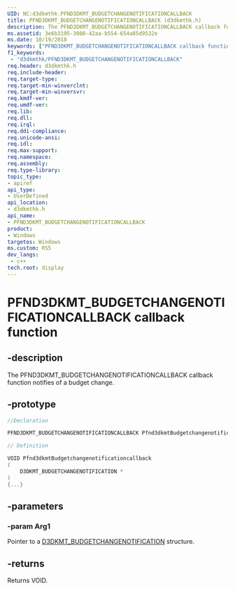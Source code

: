 ```yaml
---
UID: NC:d3dkmthk.PFND3DKMT_BUDGETCHANGENOTIFICATIONCALLBACK
title: PFND3DKMT_BUDGETCHANGENOTIFICATIONCALLBACK (d3dkmthk.h)
description: The PFND3DKMT_BUDGETCHANGENOTIFICATIONCALLBACK callback function notifies of a budget change.
ms.assetid: 3e6b3195-3008-42aa-b554-654a85d9532e
ms.date: 10/19/2018
keywords: ["PFND3DKMT_BUDGETCHANGENOTIFICATIONCALLBACK callback function"]
f1_keywords:
 - "d3dkmthk/PFND3DKMT_BUDGETCHANGENOTIFICATIONCALLBACK"
req.header: d3dkmthk.h
req.include-header:
req.target-type:
req.target-min-winverclnt:
req.target-min-winversvr:
req.kmdf-ver:
req.umdf-ver:
req.lib:
req.dll:
req.irql: 
req.ddi-compliance:
req.unicode-ansi:
req.idl:
req.max-support:
req.namespace:
req.assembly:
req.type-library: 
topic_type: 
- apiref
api_type: 
- UserDefined
api_location: 
- d3dkmthk.h
api_name: 
- PFND3DKMT_BUDGETCHANGENOTIFICATIONCALLBACK
product:
- Windows
targetos: Windows
ms.custom: RS5
dev_langs:
 - c++
tech.root: display
---
```


# PFND3DKMT_BUDGETCHANGENOTIFICATIONCALLBACK callback function

## -description

The PFND3DKMT_BUDGETCHANGENOTIFICATIONCALLBACK callback function notifies of a budget change.

## -prototype

```cpp
//Declaration

PFND3DKMT_BUDGETCHANGENOTIFICATIONCALLBACK Pfnd3dkmtBudgetchangenotificationcallback; 

// Definition

VOID Pfnd3dkmtBudgetchangenotificationcallback 
(
	D3DKMT_BUDGETCHANGENOTIFICATION *
)
{...}

```

## -parameters

### -param Arg1

Pointer to a [D3DKMT_BUDGETCHANGENOTIFICATION](ns-d3dkmthk-_d3dkmt_budgetchangenotification.md) structure.

## -returns

Returns VOID.
